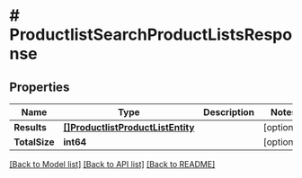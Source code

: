 # # ProductlistSearchProductListsResponse


## Properties 


Name | Type | Description | Notes
------------ | ------------- | ------------- | -------------
**Results**| [**[]ProductlistProductListEntity**](ProductlistProductListEntity.md) |   | [optional]
**TotalSize**| **int64** |   | [optional]


[[Back to Model list]](../../README.md#models) [[Back to API list]](../../README.md#endpoints) [[Back to README]](../../README.md)

